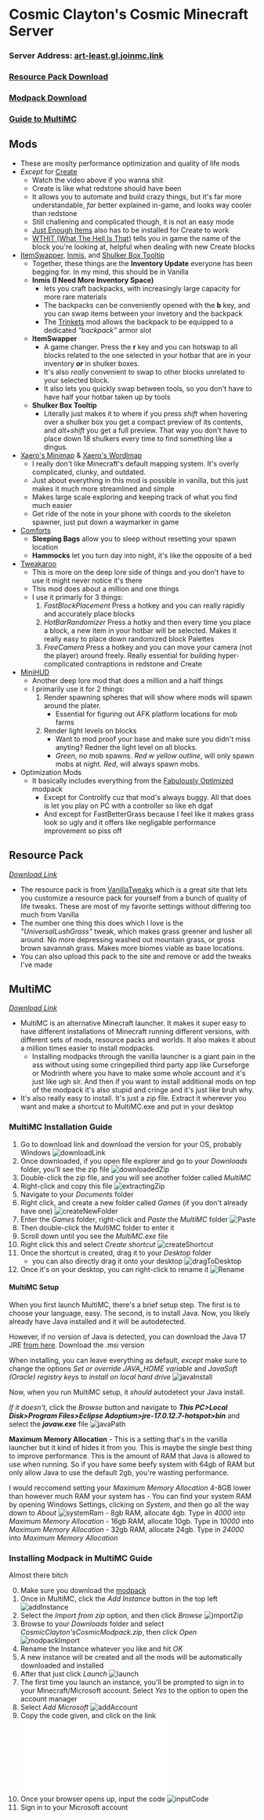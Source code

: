 # Cosmic Clayton's Cosmic Minecraft Server

### **Server Address:** <a href="#" id="copyServerAddress" onclick="copyToClipboard('art-least.gl.joinmc.link')">art-least.gl.joinmc.link</a>

### [Resource Pack Download](https://vanillatweaks.net/share#7bbPXh)

### [Modpack Download](https://claytonreardon.github.io/Minecraft-Site/CosmicClayton'sCosmicModpack.zip)

### [Guide to MultiMC](https://claytonreardon.github.io/Minecraft-Site/#multimc)

## Mods
- These are moslty performance optimization and quality of life mods
- *Except* for [Create](https://modrinth.com/mod/create-fabric)
    - Watch the video above if you wanna shit
    - Create is like what redstone should have been
    - It allows you to automate and build crazy things, but it's far more understandable, *far* better explained in-game, and looks way cooler than redstone
    - Still challening and complicated though, it is not an easy mode
    - [Just Enough Items](https://modrinth.com/mod/jei) also has to be installed for Create to work
    - [WTHIT (What The Hell Is That)](https://modrinth.com/mod/wthit) tells you in game the name of the block you're looking at, helpful when dealing with new Create blocks
- [ItemSwapper](https://modrinth.com/plugin/itemswapper), [Inmis](https://modrinth.com/mod/inmis), and [Shulker Box Tooltip](https://modrinth.com/mod/shulkerboxtooltip)
    - Together, these things are the **Inventory Update** everyone has been begging for. In my mind, this should be in Vanilla
    - **Inmis (I Need More Inventory Space)** 
        - lets you craft backpacks, with increasingly large capacity for more rare materials
        - The backpacks can be conveniently opened with the **b** key, and you can swap items between your invetory and the backpack
        - The [Trinkets](https://modrinth.com/mod/trinkets) mod allows the backpack to be equipped to a dedicated *"backpack"* armor slot
    - **ItemSwapper**
        - A game changer. Press the **r** key and you can hotswap to all blocks related to the one selected in your hotbar that are in your inventory ***or*** in shulker boxes.
        - It's also *really* convenient to swap to other blocks unrelated to your selected block.
        - It also lets you quickly swap between tools, so you don't have to have half your hotbar taken up by tools
    - **Shulker Box Tooltip**
        - Literally just makes it to where if you press *shift* when hovering over a shulker box you get a compact preview of its contents, and *alt+shift* you get a full preview. That way you don't have to place down 18 shulkers every time to find something like a dingus.
- [Xaero's Minimap](https://modrinth.com/mod/xaeros-minimap) & [Xaero's Wordlmap](https://modrinth.com/mod/xaeros-world-map)
    - I really don't like Minecraft's default mapping system. It's overly complicated, clunky, and outdated.
    - Just about everything in this mod is possible in vanilla, but this just makes it much more streamlined and simple
    - Makes large scale exploring and keeping track of what you find much easier
    - Get ride of the note in your phone with coords to the skeleton spawner, just put down a waymarker in game
- [Comforts](https://modrinth.com/mod/comforts)
    - **Sleeping Bags** allow you to sleep without resetting your spawn location
    - **Hammocks** let you turn day into night, it's like the opposite of a bed
- [Tweakaroo](https://modrinth.com/mod/tweakeroo)
    - This is more on the deep lore side of things and you don't have to use it might never notice it's there
    - This mod does about a million and one things
    - I use it primarly for 3 things:
        1. *FastBlockPlacement* Press a hotkey and you can really rapidly and accurately place blocks
        2. *HotBarRandomizer* Press a hotky and then every time you place a block, a new item in your hotbar will be selected. Makes it really easy to place down randomized block Palettes
        3. *FreeCamera* Press a hotkey and you can move your camera (not the player) around freely. Really essential for building hyper-complicated contraptions in redstone and Create
- [MiniHUD](https://modrinth.com/mod/minihud)
    - Another deep lore mod that does a million and a half things
    - I primarily use it for 2 things:
        1. Render spawning spheres that will show where mods will spawn around the plater.
            - Essential for figuring out AFK platform locations for mob farms
        2. Render light levels on blocks
            - Want to mod proof your base and make sure you didn't miss anyting? Redner the light level on all blocks. 
            - *Green*, no mob spawns. *Red w yellow outline*, will only spawn mobs at night. *Red*, will always spawn mobs.
- Optimization Mods
    - It basically includes everything from the [Fabulously Optimized](https://modrinth.com/modpack/fabulously-optimized/version/6.1.0-beta.8) modpack
        - Except for Controlify cuz that mod's always buggy. All that does is let you play on PC with a controller so like eh dgaf
        - And except for FastBetterGrass because I feel like it makes grass look so ugly and it offers like negligable performance improvement so piss off

## Resource Pack
*[Download Link](https://vanillatweaks.net/share#7bbPXh)*
- The resource pack is from [VanillaTweaks](https://vanillatweaks.net/) which is a great site that lets you customize a resource pack for yourself from a bunch of quality of life tweaks. These are most of my favorite settings without differing too much from Vanilla
- The number one thing this does which I love is the *"UniversalLushGrass"* tweak, which makes grass greener and lusher all around. No more depressing washed out mountain grass, or gross brown savannah grass. Makes more biomes viable as base locations.
- You can also upload this pack to the site and remove or add the tweaks I've made

## MultiMC
*[Download Link](https://multimc.org/#Download)*
- MultiMC is an alternative Minecraft launcher. It makes it super easy to have different installations of Minecraft running different versions, with different sets of mods, resource packs and worlds. It also makes it about a million times easier to install modpacks.
    - Installing modpacks through the vanilla launcher is a giant pain in the ass without using some cringepilled third party app like Curseforge or Modrinth where you have to make some whole account and it's just like ugh sir. And then if you want to install additional mods on top of the modpack it's also stupid and cringe and it's just like bruh why.
- It's also really easy to install. It's just a zip file. Extract it wherever you want and make a shortcut to MultiMC.exe and put in your desktop

### MultiMC Installation Guide
1. Go to download link and download the version for your OS, probably Windows 
![downloadLink](img/downloadLink.png)
2. Once downloaded, if you open file explorer and go to your *Downloads* folder, you'll see the zip file
![downloadedZip](img/downloadedZip.png)
3. Double-click the zip file, and you will see another folder called *MultiMC*
4. Right-click and copy this file
![extractingZip](img/extractingZip.png)
4. Navigate to your *Documents* folder
5. Right click, and create a new folder called *Games* (if you don't already have one)
![createNewFolder](img/createNewFolder.png)
6. Enter the *Games* folder, right-click and *Paste* the *MultiMC* folder
![Paste](img/Paste.png)
7. Then double-click the MultiMC folder to enter it
8. Scroll down until you see the *MultiMC.exe* file
9. Right click this and select *Create shortcut*
![createShortcut](img/createShortcut.png)
10. Once the shortcut is created, drag it to your *Desktop* folder
    - you can also directly drag it onto your desktop
![dragToDesktop](img/dragtoDesktop.png)
11. Once it's on your desktop, you can right-click to rename it
![Rename](img/Rename.png)

#### MultiMC Setup
When you first launch MultiMC, there's a brief setup step. The first is to choose your language, easy. The second, is to install Java. Now, you likely already have Java installed and it will be autodetected.

However, if no version of Java is detected, you can download the Java 17 JRE [from here](https://adoptium.net/temurin/releases/?os=windows&arch=x64&package=jre&version=17). Download the .msi version

When installing, you can leave everything as default, *except* make sure to change the options *Set or override JAVA_HOME variable* and *JavaSoft (Oracle) registry keys* to *install on local hard drive*
![javaInstall](img/javaInstall.png)

Now, when you run MultiMC setup, it *should* autodetect your Java install.

*If it doesn't*, click the *Browse* button and navigate to ***This PC>Local Disk>Program Files>Eclipse Adoptium>jre-17.0.12.7-hotspot>bin*** and select the ***javaw.exe*** file
![javaPath](img/javaPath.png)

**Maximum Memory Allocation** - This is a setting that's in the vanilla launcher but it kind of hides it from you. This is maybe the single best thing to improve performance. This is the amount of RAM that Java is allowed to use when running. So if you have some beefy system with 64gb of RAM but only allow Java to use the default 2gb, you're wasting performance.

I would reccomend setting your *Maximum Memory Allocation* 4-8GB lower than however much RAM your system has
    - You can find your system RAM by opening Windows Settings, clicking on *System*, and then go all the way down to *About*
    ![systemRam](img/systemRam.png)
    - 8gb RAM, allocate 4gb. Type in *4000* into *Maximum Memory Allocation*
    - 16gb RAM, allocate 10gb. Type in *10000* into *Maximum Memory Allocation*
    - 32gb RAM, allocate 24gb. Type in *24000* into *Maximum Memory Allocation*

### Installing Modpack in MultiMC Guide
Almost there bitch

0. Make sure you download the [modpack](https://claytonreardon.github.io/Minecraft-Site/CosmicClayton'sCosmicModpack.zip)
1. Once in MultiMC, click the *Add Instance* button in the top left
![addInstance](img/addInstance.png)
2. Select the *Import from zip* option, and then click *Browse*
![importZip](img/importZip.png)
3. Browse to your *Downloads* folder and select *CosmicClayton'sCosmicModpack.zip*, then click *Open*
![modpackImport](img/modpackImport.png)
4. Rename the Instance whatever you like and hit *OK*
5. A new instance will be created and all the mods will be automatically downloaded and installed
6. After that just click *Launch*
![launch](img/launch.png)
7. The first time you launch an instance, you'll be prompted to sign in to your Minecraft/Microsoft account. Select *Yes* to the option to open the account manager
8. Select *Add Microsoft*
![addAccount](img/addAccount.png)
9. Copy the code given, and click on the link
![accountCode](img/accountCode.img)
10. Once your browser opens up, input the code
![inputCode](img/inputCode.png)
11. Sign in to your Microsoft account

<script>
  function copyToClipboard(text) {
    navigator.clipboard.writeText(text).then(function() {
      alert('Copied to clipboard bitch: ' + text);
    }, function(err) {
      alert('Failed to copy: ', err);
    });
  }
</script>